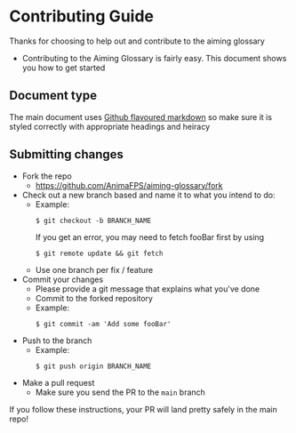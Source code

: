 # Contributing Guide

Thanks for choosing to help out and contribute to the aiming glossary

- Contributing to the Aiming Glossary is fairly easy. This document shows you how to get started

## Document type

The main document uses [Github flavoured markdown](https://guides.github.com/features/mastering-markdown/) so make sure it is styled correctly with appropriate headings and heiracy

## Submitting changes

- Fork the repo
  - <https://github.com/AnimaFPS/aiming-glossary/fork>
- Check out a new branch based and name it to what you intend to do:
  - Example:
    ````
    $ git checkout -b BRANCH_NAME
    ````
    If you get an error, you may need to fetch fooBar first by using
    ````
    $ git remote update && git fetch
    ````
  - Use one branch per fix / feature
- Commit your changes
  - Please provide a git message that explains what you've done
  - Commit to the forked repository
  - Example:
    ````
    $ git commit -am 'Add some fooBar'
    ````
- Push to the branch
  - Example:
    ````
    $ git push origin BRANCH_NAME
    ````
- Make a pull request
  - Make sure you send the PR to the <code>main</code> branch

If you follow these instructions, your PR will land pretty safely in the main repo!
